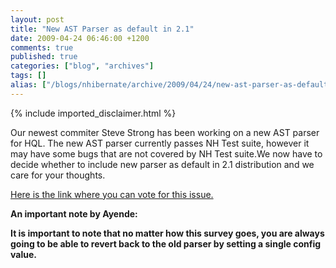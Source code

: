 ```yaml
---
layout: post
title: "New AST Parser as default in 2.1"
date: 2009-04-24 06:46:00 +1200
comments: true
published: true
categories: ["blog", "archives"]
tags: []
alias: ["/blogs/nhibernate/archive/2009/04/24/new-ast-parser-as-default-in-2-1.aspx"]
---
```

<!-- more -->
{% include imported_disclaimer.html %}
<p>Our newest commiter Steve Strong has been working on a new AST parser for HQL. The new AST parser currently passes NH Test suite, however it may have some bugs that are not covered by NH Test suite.We now have to decide whether to include new parser as default in 2.1 distribution and we care for your thoughts. </p>
<p><a href="https://spreadsheets.google.com/viewform?formkey=cnZEUTV6V1pPU01GS016cVI5R0gxbXc6MA..">Here is the link where you can vote for this issue.</a></p>
<p><b>An important note by Ayende:</b></p>
<p><b>It is important to note that no matter how this survey goes, you are
always going to be able to revert back to the old parser by setting a
single config value.</b></p>
<p>&nbsp;</p>
